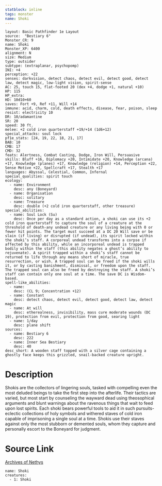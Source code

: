 ```yaml
---
statblock: inline
tags: monster
name: Shoki
---
```

```statblock
layout: Basic Pathfinder 1e Layout
source:  "Bestiary 6"
Monster_CR: 9
name: Shoki
Monster_XP: 6400
alignment: N
size: Medium
type: outsider
subtype: (extraplanar, psychopomp)
INI: +4
perception: +22
senses: darkvision, detect chaos, detect evil, detect good, detect law, detect magic, low-light vision, spirit-sense
AC: 25, touch 15, flat-footed 20 (dex +4, dodge +1, natural +10)
HP: 115
HP_extra: 
HD: 10d10+60
saves: Fort +9, Ref +11, Will +14
immune: acid, charm, cold, death effects, disease, fear, poison, sleep
resist: electricity 10
DR: 10/adamantine
SR: 20
speed: 30 ft.
melee: +2 cold iron quarterstaff +19/+14 (1d6+12)
special_attacks: soul lock
pf1e_stats: [24, 19, 22, 18, 21, 17]
BAB: 10
CMB: 17
CMD: 32
feats: Alertness, Combat Casting, Dodge, Iron Will, Persuasive
skills: Bluff +16, Diplomacy +20, Intimidate +20, Knowledge (arcana) +17, Knowledge (planes) +17, Knowledge (religion) +14, Perception +22, Sense Motive +22, Spellcraft +17, Stealth +17
languages: Abyssal, Celestial, Common, Infernal
special_qualities: spirit touch
ecology:
  - name: Environment
    desc: any (Boneyard)
  - name: Organisation
    desc: solitary
  - name: Treasure
    desc: double (+2 cold iron quarterstaff, other treasure)
special_abilities:
  - name: Soul Lock (Su)
    desc: Once per day as a standard action, a shoki can use its +2 cold iron quarterstaff to capture the soul of a creature at the threshold of death-any undead creature or any living being with 0 or fewer hit points. The target must succeed at a DC 20 Will save or be slain (if living) or disrupted (if undead), its spirit locked within the shoki’s staff. A corporeal undead transforms into a corpse if affected by this ability, while an incorporeal undead is trapped bodily within the staff (this ability negates a ghost’s ability to rejuvenate). A spirit trapped within a shoki’s staff cannot be returned to life through any means short of miracle, true resurrection, or wish. A trapped soul can be freed if the shoki wills it, or by casting banishment, dismissal, or freedom upon the staff. The trapped soul can also be freed by destroying the staff. A shoki’s staff can contain only one soul at a time. The save DC is Wisdom-based.
spell-like_abilities:
  - name:
    desc: (CL 9; Concentration +12)
  - name: Constant
    desc: detect chaos, detect evil, detect good, detect law, detect magic
  - name: At will
    desc: etherealness, invisibility, mass cure moderate wounds (DC 19), protection from evil, protection from good, searing light
  - name: 1/day
    desc: plane shift
sources:
  - name: Bestiary 6
    desc: 222
  - name: Inner Sea Bestiary
    desc: 40
desc_short: A wooden staff topped with a silver cage containing a ghostly face keeps this grizzled, snail-backed creature upright.
```
# Description
Shokis are the collectors of lingering souls, tasked with compelling even the most deluded beings to take the first step into the afterlife. Their tactics are varied, but most start by counseling the wayward dead using theosophical arguments and blunt warnings about the ravenous things that wait to feed upon lost spirits. Each shoki bears powerful tools to aid it in such pursuits-eclectic collections of holy symbols and withered staves of cold iron capable of imprisoning a single soul at a time. Shokis use their staves against only the most stubborn or demented souls, whom they capture and personally escort to the Boneyard for judgment.
# Source Link
[Archives of Nethys](https://aonprd.com/MonsterDisplay.aspx?ItemName=Shoki)
```encounter-table
name: Shoki
creatures:
  - 1: Shoki
```
